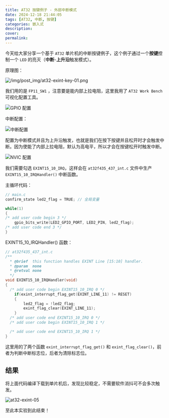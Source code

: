 ```yaml
---
title: AT32 按键例子 - 外部中断模式
date: 2024-12-18 21:44:05
tags: [AT32, 中断, 按键]
categories: 嵌入式
description:
cover:
permalink:
---
```


今天给大家分享一个基于 `AT32` 单片机的中断按键例子，这个例子通过一个**按键**控制一个 `LED` 的亮灭（**中断**-**上升沿**触发模式）。

原理图：

![/img/post_img/at32-exint-key-01.png](/img/post_img/at32-exint-key-01.png)

我们用的是 `FP11_SW1` ，注意要是能内部上拉电阻，这里我用了 `AT32 Work Bench` 可视化配置工具。

![GPIO 配置](/img/post_img/at32-exint-key-02.png)

中断配置：

![中断配置](/img/post_img/at32-exint-key-03.png)

配置为中断模式并且为上升沿触发，也就是我们在按下按键并且松开时才会触发中断。因为使能了内部上拉电阻，默认为高电平，所以才会在按键松开时触发中断。

![NVIC 配置](/img/post_img/at32-exint-key-04.png)

我们需要勾选 `EXINT15_10_IRQ`，这样会在 `at32f435_437_int.c` 文件中生产 `EXINT15_10_IRQHandler()` 中断函数。

主循环代码：

```c
// main.c
confirm_state led2_flag = TRUE; // 全局变量

while(1)
{
/* add user code begin 3 */
    gpio_bits_write(LED2_GPIO_PORT, LED2_PIN, led2_flag);
/* add user code end 3 */
}
```

EXINT15_10_IRQHandler() 函数：

```c
// at32f435_437_int.c
/**
  * @brief  this function handles EXINT Line [15:10] handler.
  * @param  none
  * @retval none
  */
void EXINT15_10_IRQHandler(void)
{
  /* add user code begin EXINT15_10_IRQ 0 */
	if(exint_interrupt_flag_get(EXINT_LINE_11) != RESET)
	{
		led2_flag = !led2_flag;
		exint_flag_clear(EXINT_LINE_11);
	}
  /* add user code end EXINT15_10_IRQ 0 */
  /* add user code begin EXINT15_10_IRQ 1 */

  /* add user code end EXINT15_10_IRQ 1 */
}
```

这里用的了两个函数 `exint_interrupt_flag_get()` 和 `exint_flag_clear()`，前者为判断中断标志位，后者为清除标志位。

## 结果

将上面代码编译下载到单片机后，发现比较稳定，不需要软件消抖可不会多次触发。

![at32-exint-05](/img/post_img/at32-exint-05.jpg)

至此本实验到此结束！
